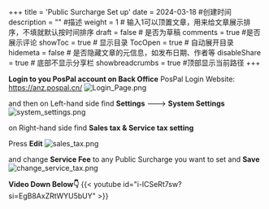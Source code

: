 +++
title = 'Public Surcharge Set up'
date = 2024-03-18 #创建时间
description = "" #描述
weight = 1 # 输入1可以顶置文章，用来给文章展示排序，不填就默认按时间排序
draft = false # 是否为草稿
comments = true #是否展示评论
showToc = true # 显示目录
TocOpen = true # 自动展开目录
hidemeta = false # 是否隐藏文章的元信息，如发布日期、作者等
disableShare = true # 底部不显示分享栏
showbreadcrumbs = true #顶部显示当前路径
+++

**Login to you PosPal account on Back Office**
PosPal Login Website: https://anz.pospal.cn/
![Login_Page.png](/img/Login_Page.png)

and then on Left-hand side find **Settings**  ---> **System Settings**
![system_settings.png](/img/system_settings.png)

on Right-hand side find **Sales tax & Service tax setting**

Press **Edit** 
![sales_tax.png](/img/sales_tax.png)

and change **Service Fee** to any Public Surcharge you want to set and **Save**
![change_service_tax.png](/img/change_service_tax.png)

**Video Down Below👇**
{{< youtube id="i-lCSeRt7sw?si=EgB8AxZRtWYU5bUY" >}}